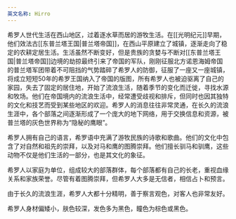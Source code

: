 ```yaml
---
英文名称: Hirro
---
```

希罗人世代生活在西山地区，过着逐水草而居的游牧生活。在[[光明纪元]]早期，他们效法古[[东普兰塔王国|普兰塔帝国]]，在西山平原建立了城镇，逐渐走向了稳定的农耕定居生活。生活虽然不断变好，但是贵族的贪婪与不断对[[东普兰塔王国|普兰塔帝国]]边境的劫掠最终引来了帝国的军队，刚刚征服北方诺恩海姆帝国的普兰塔军团带着不可阻挡的气势踏碎了希罗人的防御，征服了一座又一座城镇，将成立短短50年的希罗王国纳入了帝国的版图，所有希罗人也被迫驱离了自己的家园，失去了固定的居住地，开始了流浪生活，随着季节的变化而迁徙，寻找水源和牧场。他们在帝国境内的流浪生活中，经常遭受歧视和排斥，但同时也因其独特的文化和技艺而受到某些地区的欢迎。希罗人的消息往往非常灵通，在长久的流浪生涯中，各个部落之间逐渐形成了一个庞大的地下网络，用于交换信息和资源，被普兰塔的灰色世界称为“隐秘的鹰眼”。 

希罗人拥有自己的语言，希罗语中充满了游牧民族的诗歌和歌曲。他们的文化中包含了对自然和祖先的崇拜，以及对马和鹰的图腾崇拜。他们擅长驯马和驯鹰，这些动物不仅是他们生活的一部分，也是其文化的象征。

希罗人以家庭为单位，组成较大的部落群体，每个部落都有自己的长老，重视血缘关系和家族荣誉。尽管有着图腾崇拜，但希罗人大多是无信者，相信占卜和预言。 ​

由于长久的流浪生涯，希罗人大都十分精明，善于察言观色，对客人也非常友好。

希罗人身材偏矮小，肤色较深，发色多为黑色，瞳色为棕色或黑色。 